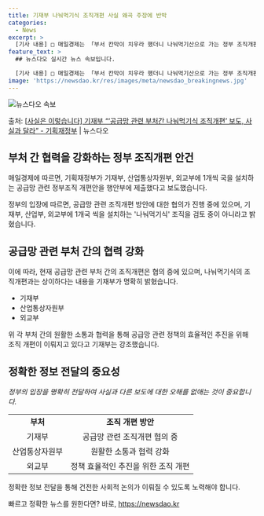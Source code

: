 ```yaml
---
title: 기재부 나눠먹기식 조직개편 사실 왜곡 주장에 반박
categories:
  - News
excerpt: >
  [기사 내용] □ 매일경제는 「부서 칸막이 치우라 했더니 나눠먹기산으로 가는 정부 조직개편」 기사(24.2.…
feature_text: >
  ## 뉴스다오 실시간 뉴스 속보입니다.

  [기사 내용] □ 매일경제는 「부서 칸막이 치우라 했더니 나눠먹기산으로 가는 정부 조직개편」 기사(24.2.…
image: 'https://newsdao.kr/res/images/meta/newsdao_breakingnews.jpg'
---
```


![뉴스다오 속보](https://newsdao.kr/res/images/meta/newsdao_breakingnews.jpg)

<p>출처: <a href="https://newsdao.kr/3200" rel="dofollow">[사실은 이렇습니다] 기재부 “‘공급망 관련 부처간 나눠먹기식 조직개편’ 보도, 사실과 달라” - 기획재정부</a> | 뉴스다오</p>

<h2 data-ke-size="size26">부처 간 협력을 강화하는 정부 조직개편 안건</h2>
매일경제에 따르면, 기획재정부가 기재부, 산업통상자원부, 외교부에 1개씩 국을 설치하는 공급망 관련 정부조직 개편안을 행안부에 제출했다고 보도했습니다.

<p data-ke-size="size16">정부의 입장에 따르면, 공급망 관련 조직개편 방안에 대한 협의가 진행 중에 있으며, 기재부, 산업부, 외교부에 1개국 씩을 설치하는 '나눠먹기식' 조직을 검토 중이 아니라고 밝혔습니다.</p>

<h2 data-ke-size="size26">공급망 관련 부처 간의 협력 강화</h2>
이에 따라, 현재 공급망 관련 부처 간의 조직개편은 협의 중에 있으며, 나눠먹기식의 조직개편과는 상이하다는 내용을 기재부가 명확히 밝혔습니다.

<ul>
  <li>기재부</li>
  <li>산업통상자원부</li>
  <li>외교부</li>
</ul>

<p data-ke-size="size16">위 각 부처 간의 원활한 소통과 협력을 통해 공급망 관련 정책의 효율적인 추진을 위해 조직 개편이 이뤄지고 있다고 기재부는 강조했습니다.</p>

<h2 data-ke-size="size26">정확한 정보 전달의 중요성</h2>
<i data-ke-size="size16">정부의 입장을 명확히 전달하여 사실과 다른 보도에 대한 오해를 없애는 것이 중요합니다.</i>

<table>
  <tr>
    <td style="text-align: center; height: 17px;"><b>부처</b></td>
    <td style="text-align: center; height: 17px;"><b>조직 개편 방안</b></td>
  </tr>
  <tr>
    <td style="text-align: center; height: 17px;">기재부</td>
    <td style="text-align: center; height: 17px;">공급망 관련 조직개편 협의 중</td>
  </tr>
  <tr>
    <td style="text-align: center; height: 17px;">산업통상자원부</td>
    <td style="text-align: center; height: 17px;">원활한 소통과 협력 강화</td>
  </tr>
  <tr>
    <td style="text-align: center; height: 17px;">외교부</td>
    <td style="text-align: center; height: 17px;">정책 효율적인 추진을 위한 조직 개편</td>
  </tr>
</table>

<p data-ke-size="size16">정확한 정보 전달을 통해 건전한 사회적 논의가 이뤄질 수 있도록 노력해야 합니다.</p> 

빠르고 정확한 뉴스를 원한다면? 바로, <a href="https://newsdao.kr" rel="dofollow">https://newsdao.kr</a>


